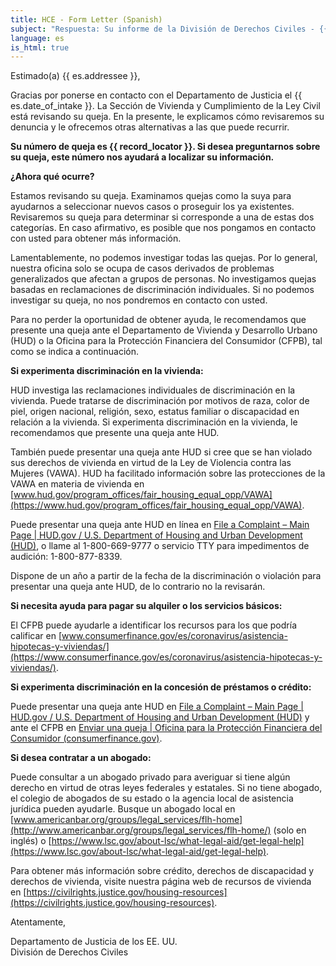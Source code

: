 ```yaml
---
title: HCE - Form Letter (Spanish)
subject: "Respuesta: Su informe de la División de Derechos Civiles - {{ record_locator }} de la Sección {{ es.section_name }}"
language: es
is_html: true
---
```

Estimado(a) {{ es.addressee }},

Gracias por ponerse en contacto con el Departamento de Justicia el {{ es.date_of_intake }}. La Sección de Vivienda y Cumplimiento de la Ley Civil está revisando su queja. En la presente, le explicamos cómo revisaremos su denuncia y le ofrecemos otras alternativas a las que puede recurrir.

**Su número de queja es {{ record_locator }}. Si desea preguntarnos sobre su queja, este número nos ayudará a localizar su información.**

**¿Ahora qué ocurre?**

Estamos revisando su queja. Examinamos quejas como la suya para ayudarnos a seleccionar nuevos casos o proseguir los ya existentes. Revisaremos su queja para determinar si corresponde a una de estas dos categorías. En caso afirmativo, es posible que nos pongamos en contacto con usted para obtener más información.

Lamentablemente, no podemos investigar todas las quejas. Por lo general, nuestra oficina solo se ocupa de casos derivados de problemas generalizados que afectan a grupos de personas. No investigamos quejas basadas en reclamaciones de discriminación individuales. Si no podemos investigar su queja, no nos pondremos en contacto con usted.

Para no perder la oportunidad de obtener ayuda, le recomendamos que presente una queja ante el Departamento de Vivienda y Desarrollo Urbano (HUD) o la Oficina para la Protección Financiera del Consumidor (CFPB), tal como se indica a continuación.

**Si experimenta discriminación en la vivienda:**

HUD investiga las reclamaciones individuales de discriminación en la vivienda. Puede tratarse de discriminación por motivos de raza, color de piel, origen nacional, religión, sexo, estatus familiar o discapacidad en relación a la vivienda. Si experimenta discriminación en la vivienda, le recomendamos que presente una queja ante HUD.

También puede presentar una queja ante HUD si cree que se han violado sus derechos de vivienda en virtud de la Ley de Violencia contra las Mujeres (VAWA). HUD ha facilitado información sobre las protecciones de la VAWA en materia de vivienda en [www.hud.gov/program_offices/fair_housing_equal_opp/VAWA](https://www.hud.gov/program_offices/fair_housing_equal_opp/VAWA).

Puede presentar una queja ante HUD en línea en [File a Complaint – Main Page | HUD.gov / U.S. Department of Housing and Urban Development (HUD)](https://www.hud.gov/program_offices/fair_housing_equal_opp/online-complaint), o llame al 1-800-669-9777 o servicio TTY para impedimentos de audición: 1-800-877-8339.

Dispone de un año a partir de la fecha de la discriminación o violación para presentar una queja ante HUD, de lo contrario no la revisarán.

**Si necesita ayuda para pagar su alquiler o los servicios básicos:**

El CFPB puede ayudarle a identificar los recursos para los que podría calificar en [www.consumerfinance.gov/es/coronavirus/asistencia-hipotecas-y-viviendas/](https://www.consumerfinance.gov/es/coronavirus/asistencia-hipotecas-y-viviendas/).

**Si experimenta discriminación en la concesión de préstamos o crédito:**

Puede presentar una queja ante HUD en [File a Complaint – Main Page | HUD.gov / U.S. Department of Housing and Urban Development (HUD)](https://www.hud.gov/program_offices/fair_housing_equal_opp/online-complaint) y ante el CFPB en [Enviar una queja | Oficina para la Protección Financiera del Consumidor (consumerfinance.gov)](https://www.consumerfinance.gov/es/enviar-una-queja/).

**Si desea contratar a un abogado:**

Puede consultar a un abogado privado para averiguar si tiene algún derecho en virtud de otras leyes federales y estatales. Si no tiene abogado, el colegio de abogados de su estado o la agencia local de asistencia jurídica pueden ayudarle. Busque un abogado local en [www.americanbar.org/groups/legal_services/flh-home](http://www.americanbar.org/groups/legal_services/flh-home/) (solo en inglés) o [https://www.lsc.gov/about-lsc/what-legal-aid/get-legal-help](https://www.lsc.gov/about-lsc/what-legal-aid/get-legal-help).

Para obtener más información sobre crédito, derechos de discapacidad y derechos de vivienda, visite nuestra página web de recursos de vivienda en [https://civilrights.justice.gov/housing-resources](https://civilrights.justice.gov/housing-resources).

Atentamente,

  
Departamento de Justicia de los EE. UU.  
División de Derechos Civiles